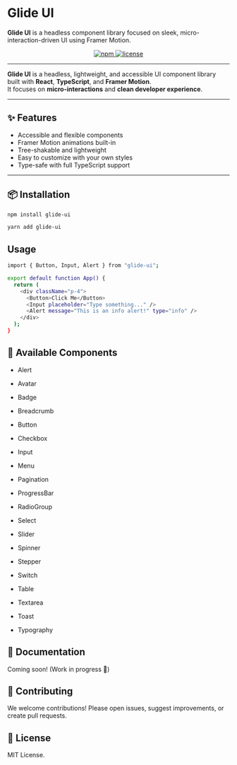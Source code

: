 # Glide UI

**Glide UI** is a headless component library focused on sleek, micro-interaction-driven UI using Framer Motion.

<p align="center">
  <a href="https://www.npmjs.com/package/glide-ui-kit" target="_blank">
    <img alt="npm" src="https://img.shields.io/npm/v/glide-ui?color=brightgreen&label=npm&logo=npm">
  </a>
  <a href="https://github.com/manish3299/glide-ui/blob/main/LICENSE" target="_blank">
    <img alt="license" src="https://img.shields.io/github/license/manish3299/glide-ui">
  </a>

</p>

---

**Glide UI** is a headless, lightweight, and accessible UI component library built with **React**, **TypeScript**, and **Framer Motion**.  
It focuses on **micro-interactions** and **clean developer experience**.

---

## ✨ Features

- Accessible and flexible components
- Framer Motion animations built-in
- Tree-shakable and lightweight
- Easy to customize with your own styles
- Type-safe with full TypeScript support

---

## 📦 Installation

```bash
npm install glide-ui
```

```bash
yarn add glide-ui
```

## Usage

```bash
import { Button, Input, Alert } from "glide-ui";

export default function App() {
  return (
    <div className="p-4">
      <Button>Click Me</Button>
      <Input placeholder="Type something..." />
      <Alert message="This is an info alert!" type="info" />
    </div>
  );
}

```

## 🧩 Available Components

- Alert

- Avatar

- Badge

- Breadcrumb

- Button

- Checkbox

- Input

- Menu

- Pagination

- ProgressBar

- RadioGroup

- Select

- Slider

- Spinner

- Stepper

- Switch

- Table

- Textarea

- Toast

- Typography

## 📖 Documentation

Coming soon! (Work in progress 🚧)

## 🤝 Contributing

We welcome contributions!
Please open issues, suggest improvements, or create pull requests.

## 📜 License

MIT License.
